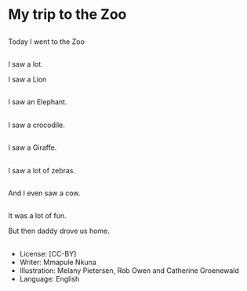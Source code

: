 # My trip to the Zoo

##
Today I went to the Zoo

##
I saw a lot.

I saw a Lion

##
I saw an Elephant.

##
I saw a crocodile.

##
I saw a Giraffe.

##
I saw a lot of zebras.

##
And I even saw a cow.

##
It was a lot of fun.

But then daddy drove
us home.

##
* License: [CC-BY]
* Writer: Mmapule Nkuna
* Illustration: Melany Pietersen, Rob Owen and Catherine Groenewald
* Language: English
